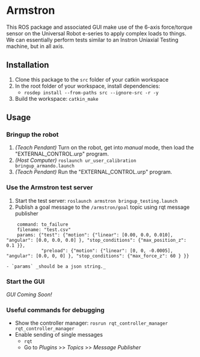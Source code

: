 # Armstron
This ROS package and associated GUI make use of the 6-axis force/torque sensor on the Universal Robot e-series to apply complex loads to things. We can essentially perform tests similar to an Instron Uniaxial Testing machine, but in all axis.


## Installation
1. Clone this package to the `src` folder of your catkin workspace
2. In the root folder of your workspace, install dependencies:
    - `rosdep install --from-paths src --ignore-src -r -y`
3. Build the workspace: `catkin_make`


## Usage

### Bringup the robot
1. _(Teach Pendant)_ Turn on the robot, get into _manual_ mode, then load the "EXTERNAL_CONTROL.urp" program.
2. _(Host Computer)_ `roslaunch ur_user_calibration bringup_armando.launch`
3. _(Teach Pendant)_ Run the "EXTERNAL_CONTROL.urp" program.

### Use the Armstron test server
1. Start the test server: `roslaunch armstron bringup_testing.launch`
2. Publish a goal message to the `/armstron/goal` topic using rqt message publisher
```
    command: to_failure
    filename: "test.csv"
    params: {"test": {"motion": {"linear": [0.00, 0.0, 0.010], "angular": [0.0, 0.0, 0.0] }, "stop_conditions": {"max_position_z": 0.1 }},
             "preload": {"motion": {"linear": [0, 0, -0.0005], "angular": [0.0, 0, 0] }, "stop_conditions": {"max_force_z": 60 } }}

```
    - `params` _should be a json string._

### Start the GUI
_GUI Coming Soon!_


### Useful commands for debugging
- Show the controller manager: `rosrun rqt_controller_manager rqt_controller_manager`
- Enable sending of single messages
    - `rqt`
    - Go to _Plugins_ >> _Topics_ >> _Message Publisher_
